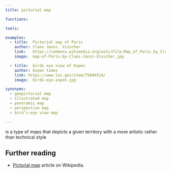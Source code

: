 ```yaml
---
title: pictorial map

functions:

tools:

examples:
  - title:  Pictorial map of Paris
    author: Claes Jansz. Visscher
    link:   https://commons.wikimedia.org/wiki/File:Map_of_Paris_by_Claes_Jansz._Visscher_-_Harold_B._Lee_Library.jpg
    image:  map-of-Paris-by-Claes-Jansz-Visscher.jpg

  - title:  birds eye view of Aspen
    author: Aspen times
    link: https://www.loc.gov/item/75694514/
    image:  birds-eye-aspen.jpg

synonyms:
  - geopictorial map
  - illustrated map
  - panoramic map
  - perspective map
  - bird’s-eye view map

---
```


is a type of maps that depicts a given territory with a more artistic rather than technical style

<!--more-->

## Further reading
- [Pictorial map](https://en.wikipedia.org/wiki/Pictorial_map) article on Wikipedia.
